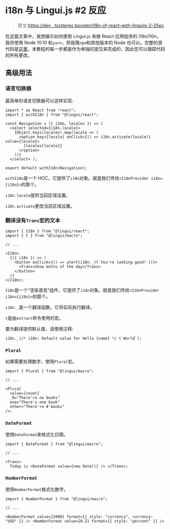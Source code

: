 # i18n 与 Lingui.js #2 反应

> 原文:[https://dev . to/stereo booster/i18n-of-react-with-linguijs-2-25ec](https://dev.to/stereobooster/i18n-of-react-with-linguijs-2-25ec)

在这篇文章中，我想展示如何使用 Lingui.js 来做 React 应用程序的 i18n/l10n。我将使用 Node 10.10 和`yarn`，但我猜`npm`和其他版本的 Node 也可以。完整的源代码是[这里](https://github.com/stereobooster/react-lingui-example)。本教程的每一步都是作为单独的提交来完成的，因此您可以跟踪代码的所有更改。

## 高级用法

### 语言切换器

最简单的语言切换器可以这样实现:

```
import * as React from "react";
import { withI18n } from "@lingui/react";

const Navigation = ({ i18n, locales }) => (
  <select selected={i18n.locale}>
    {Object.keys(locales).map(locale => (
      <option key={locale} onClick={() => i18n.activate(locale)} value={locale}>
        {locales[locale]}
      </option>
    ))}
  </select> );

export default withI18n(Navigation); 
```

`withI18n`是一个 HOC，它提供了`i18n`对象。就是我们传给`<I18nProvider i18n={i18n}>`的那个。

`i18n.locale`提供当前区域设置。

`i18n.activate`更改当前区域设置。

### 翻译没有`Trans`宏的文本

```
import { I18n } from "@lingui/react";
import { t } from "@lingui/macro";

// ...

<I18n>
  {({ i18n }) => (
    <button onClick={() => alert(i18n._(t`You're looking good!`))}>
      <Trans>Show motto of the day</Trans>
    </button>
  )}
</I18n>; 
```

`I18n`是一个“渲染道具”组件，它提供了`i18n`对象。就是我们传给`<I18nProvider i18n={i18n}>`的那个。

`i18n._`是一个翻译函数，它将实际执行翻译。

`t`是由`extract`命令使用的宏。

要为翻译提供默认值，请使用注释:

```
i18n._(/* i18n: Default value for Hello {name} */ t`World`); 
```

### `Plural`

如果需要处理数字，使用`Plural`宏。

```
import { Plural } from "@lingui/macro";

// ...

<Plural
  value={count}
  _0="There're no books"
  one="There's one book"
  other="There're # books"
/>; 
```

### `DateFormat`

使用`DateFormat`来格式化日期。

```
import { DateFormat } from "@lingui/macro";

// ...

<Trans>
  Today is <DateFormat value={new Date()} /> </Trans>; 
```

### `NumberFormat`

使用`NumberFormat`格式化数字。

```
import { NumberFormat } from "@lingui/macro";

// ...

<NumberFormat value={2000} format={{ style: "currency", currency: "USD" }} /> <NumberFormat value={0.2} format={{ style: "percent" }} /> 
```